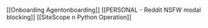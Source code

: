 [[Onboarding Agentonboarding]]
[[PERSONAL - Reddit NSFW modal blocking]]
[[SiteScope n Python Operation]]
